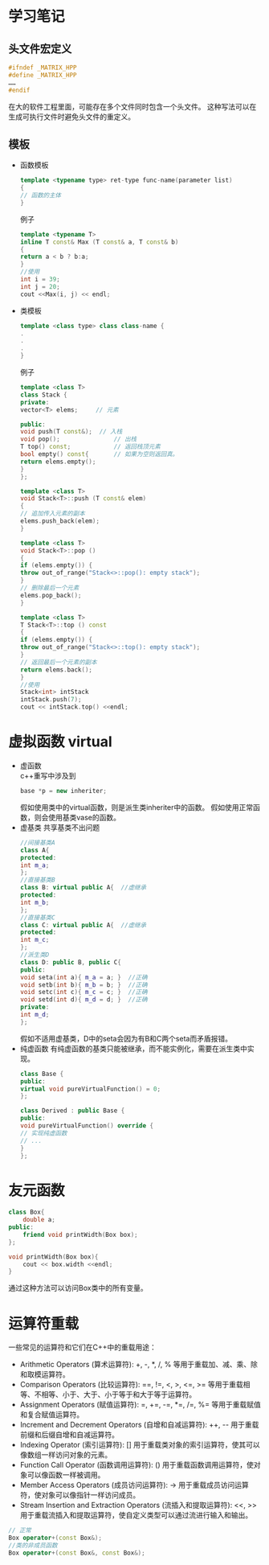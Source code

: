 # 学习笔记
## 头文件宏定义
```c++
#ifndef _MATRIX_HPP
#define _MATRIX_HPP
……
#endif
```
在大的软件工程里面，可能存在多个文件同时包含一个头文件。
这种写法可以在生成可执行文件时避免头文件的重定义。

## 模板
* 函数模板
    ``` c++
    template <typename type> ret-type func-name(parameter list)
    {
    // 函数的主体
    }
    ```
  例子
    ```c++
    template <typename T>
    inline T const& Max (T const& a, T const& b)
    {
    return a < b ? b:a;
    }
    //使用
    int i = 39;
    int j = 20;
    cout <<Max(i, j) << endl;
    ```
* 类模板
    ```c++
    template <class type> class class-name {
    .
    .
    .
    }
    ```
  例子
    ```c++
    template <class T>
    class Stack {
    private:
    vector<T> elems;     // 元素
    
    public:
    void push(T const&);  // 入栈
    void pop();               // 出栈
    T top() const;            // 返回栈顶元素
    bool empty() const{       // 如果为空则返回真。
    return elems.empty();
    }
    };
    
    template <class T>
    void Stack<T>::push (T const& elem)
    {
    // 追加传入元素的副本
    elems.push_back(elem);    
    }
    
    template <class T>
    void Stack<T>::pop ()
    {
    if (elems.empty()) {
    throw out_of_range("Stack<>::pop(): empty stack");
    }
    // 删除最后一个元素
    elems.pop_back();         
    }
    
    template <class T>
    T Stack<T>::top () const
    {
    if (elems.empty()) {
    throw out_of_range("Stack<>::top(): empty stack");
    }
    // 返回最后一个元素的副本
    return elems.back();      
    }
    //使用
    Stack<int> intStack
    intStack.push(7); 
    cout << intStack.top() <<endl; 
    ```

# 虚拟函数 virtual
* 虚函数  
  c++重写中涉及到
  ```c++
  base *p = new inheriter;
  ```
  假如使用类中的virtual函数，则是派生类inheriter中的函数。
  假如使用正常函数，则会使用基类vase的函数。
* 虚基类
  共享基类不出问题
  ```c++
  //间接基类A
  class A{
  protected:
  int m_a;
  };
  //直接基类B
  class B: virtual public A{  //虚继承
  protected:
  int m_b;
  };
  //直接基类C
  class C: virtual public A{  //虚继承
  protected:
  int m_c;
  };
  //派生类D
  class D: public B, public C{
  public:
  void seta(int a){ m_a = a; }  //正确
  void setb(int b){ m_b = b; }  //正确
  void setc(int c){ m_c = c; }  //正确
  void setd(int d){ m_d = d; }  //正确
  private:
  int m_d;
  };
  ```
  假如不适用虚基类，D中的seta会因为有B和C两个seta而矛盾报错。
* 纯虚函数
  有纯虚函数的基类只能被继承，而不能实例化，需要在派生类中实现。
  ```c++
  class Base {
  public:
  virtual void pureVirtualFunction() = 0;
  };
  
  class Derived : public Base {
  public:
  void pureVirtualFunction() override {
  // 实现纯虚函数
  // ...
  }
  };
  ```
  
# 友元函数
```c++
class Box{
    double a;
public:
    friend void printWidth(Box box);
};

void printWidth(Box box){
    cout << box.width <<endl;
}
```
通过这种方法可以访问Box类中的所有变量。

# 运算符重载
一些常见的运算符和它们在C++中的重载用途：

* Arithmetic Operators (算术运算符):
+, -, *, /, % 等用于重载加、减、乘、除和取模运算符。
* Comparison Operators (比较运算符):
==, !=, <, >, <=, >= 等用于重载相等、不相等、小于、大于、小于等于和大于等于运算符。
* Assignment Operators (赋值运算符):
=, +=, -=, *=, /=, %= 等用于重载赋值和复合赋值运算符。
* Increment and Decrement Operators (自增和自减运算符):
++, -- 用于重载前缀和后缀自增和自减运算符。
* Indexing Operator (索引运算符):
[] 用于重载类对象的索引运算符，使其可以像数组一样访问对象的元素。
* Function Call Operator (函数调用运算符):
() 用于重载函数调用运算符，使对象可以像函数一样被调用。
* Member Access Operators (成员访问运算符):
-> 用于重载成员访问运算符，使对象可以像指针一样访问成员。
* Stream Insertion and Extraction Operators (流插入和提取运算符):
<<, >> 用于重载流插入和提取运算符，使自定义类型可以通过流进行输入和输出。
```c++
// 正常
Box operator+(const Box&);
//类的非成员函数
Box operator+(const Box&, const Box&);
```

 

